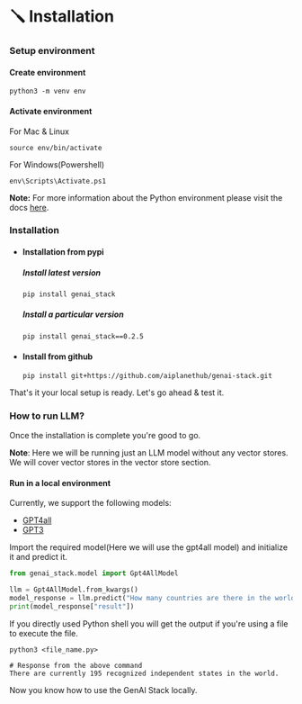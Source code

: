 # 🪛 Installation

### Setup environment

#### Create environment

```
python3 -m venv env
```

#### Activate environment

For Mac & Linux

```
source env/bin/activate
```

For Windows(Powershell)

```
env\Scripts\Activate.ps1
```

**Note:** For more information about the Python environment please visit the docs [here](https://docs.python.org/3/library/venv.html#creating-virtual-environments).

### Installation&#x20;

* #### Installation from pypi

  ##### Install latest version

    ```bash
    pip install genai_stack
    ```


  ##### Install a particular version

    ```bash
    pip install genai_stack==0.2.5
    ```

* #### Install from github

    ```
    pip install git+https://github.com/aiplanethub/genai-stack.git
    ```

That's it your local setup is ready. Let's go ahead & test it.

### How to run LLM?

Once the installation is complete you're good to go.

**Note**: Here we will be running just an LLM model without any vector stores. We will cover vector stores in the vector store section.

#### Run in a local environment

Currently, we support the following models:

* [GPT4all](../../assets/gpt4all.json)
* [GPT3](../../assets/gpt3.json)

Import the required model(Here we will use the gpt4all model) and initialize it and predict it.

```python
from genai_stack.model import Gpt4AllModel

llm = Gpt4AllModel.from_kwargs()
model_response = llm.predict("How many countries are there in the world?")
print(model_response["result"])
```

If you directly used Python shell you will get the output if you're using a file to execute the file.

```
python3 <file_name.py>
```

```
# Response from the above command
There are currently 195 recognized independent states in the world.
```

Now you know how to use the GenAI Stack locally.
